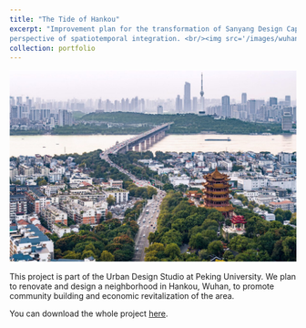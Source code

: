 ```yaml
---
title: "The Tide of Hankou"
excerpt: "Improvement plan for the transformation of Sanyang Design Capital from the 
perspective of spatiotemporal integration. <br/><img src='/images/wuhan.png'>"
collection: portfolio
---
```


<img src='/images/wuhan.png'>

This project is part of the Urban Design Studio at Peking University. We plan to renovate 
and design a neighborhood in Hankou, Wuhan, to promote community building and economic 
revitalization of the area.

You can download the whole project [here](#).
